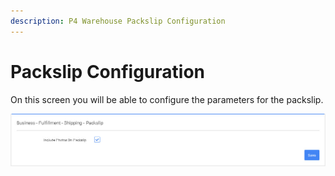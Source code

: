 ```yaml
---
description: P4 Warehouse Packslip Configuration
---
```


# Packslip Configuration

On this screen you will be able to configure the parameters for the packslip.

![](<../../../../.gitbook/assets/packslip-P4 Warehoue.jpg>)
